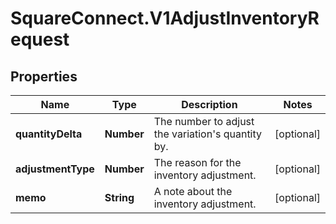 # SquareConnect.V1AdjustInventoryRequest

## Properties
Name | Type | Description | Notes
------------ | ------------- | ------------- | -------------
**quantityDelta** | **Number** | The number to adjust the variation&#39;s quantity by. | [optional] 
**adjustmentType** | **Number** | The reason for the inventory adjustment. | [optional] 
**memo** | **String** | A note about the inventory adjustment. | [optional] 


